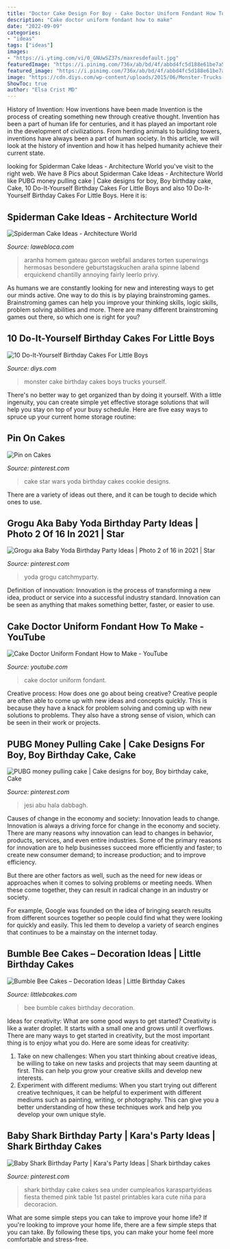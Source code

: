 ```yaml
---
title: "Doctor Cake Design For Boy - Cake Doctor Uniform Fondant How To Make"
description: "Cake doctor uniform fondant how to make"
date: "2022-09-09"
categories:
- "ideas"
tags: ["ideas"]
images:
- "https://i.ytimg.com/vi/0_GNUwSZ37s/maxresdefault.jpg"
featuredImage: "https://i.pinimg.com/736x/ab/bd/4f/abbd4fc5d188e61be7a5dfa960da4778--yoda-cake-star-wars-party.jpg"
featured_image: "https://i.pinimg.com/736x/ab/bd/4f/abbd4fc5d188e61be7a5dfa960da4778--yoda-cake-star-wars-party.jpg"
image: "https://cdn.diys.com/wp-content/uploads/2015/06/Monster-Trucks-Cake.jpg"
ShowToc: true
author: "Elsa Crist MD"
---
```



History of Invention: How inventions have been made
Invention is the process of creating something new through creative thought. Invention has been a part of human life for centuries, and it has played an important role in the development of civilizations. From herding animals to building towers, inventions have always been a part of human society. In this article, we will look at the history of invention and how it has helped humanity achieve their current state.

	

		
looking for Spiderman Cake Ideas - Architecture World you've visit to the right web. We have 8 Pics about Spiderman Cake Ideas - Architecture World like PUBG money pulling cake | Cake designs for boy, Boy birthday cake, Cake, 10 Do-It-Yourself Birthday Cakes For Little Boys and also 10 Do-It-Yourself Birthday Cakes For Little Boys. Here it is:
		
    
## Spiderman Cake Ideas - Architecture World

<img loading=lazy src="https://lawebloca.com/wp-content/uploads/2012/11/spiderman-diy-cake.jpg" onerror="this.onerror=null;this.src='https://tse4.mm.bing.net/th?id=OIP.Ealpo9CvKDaMfhFMSFKG_gHaJ4&amp;pid=15.1';" alt="Spiderman Cake Ideas - Architecture World">

_Source: lawebloca.com_

>aranha homem gateau garcon webfail andares torten superwings hermosas besondere geburtstagskuchen araña spinne labend erquickend chantilly annoying fairly leerlo privy. 

	

As humans we are constantly looking for new and interesting ways to get our minds active. One way to do this is by playing brainstroming games. Brainstroming games can help you improve your thinking skills, logic skills, problem solving abilities and more. There are many different brainstroming games out there, so which one is right for you?

    
## 10 Do-It-Yourself Birthday Cakes For Little Boys

<img loading=lazy src="https://cdn.diys.com/wp-content/uploads/2015/06/Monster-Trucks-Cake.jpg" onerror="this.onerror=null;this.src='https://tse3.mm.bing.net/th?id=OIP.7RLmGPNo_51H4SscmkMlMgHaLH&amp;pid=15.1';" alt="10 Do-It-Yourself Birthday Cakes For Little Boys">

_Source: diys.com_

>monster cake birthday cakes boys trucks yourself. 

	

There's no better way to get organized than by doing it yourself. With a little ingenuity, you can create simple yet effective storage solutions that will help you stay on top of your busy schedule. Here are five easy ways to spruce up your current home storage routine: 

    
## Pin On Cakes

<img loading=lazy src="https://i.pinimg.com/736x/ab/bd/4f/abbd4fc5d188e61be7a5dfa960da4778--yoda-cake-star-wars-party.jpg" onerror="this.onerror=null;this.src='https://tse2.mm.bing.net/th?id=OIP.F7eBRh-UQirw0YlJpxdKXwHaJ4&amp;pid=15.1';" alt="Pin on Cakes">

_Source: pinterest.com_

>cake star wars yoda birthday cakes cookie designs. 

	

There are a variety of ideas out there, and it can be tough to decide which ones to use.

    
## Grogu Aka Baby Yoda Birthday Party Ideas | Photo 2 Of 16 In 2021 | Star

<img loading=lazy src="https://i.pinimg.com/736x/e0/82/b7/e082b7c13bcfd13055baeb79ee451a77.jpg" onerror="this.onerror=null;this.src='https://tse2.mm.bing.net/th?id=OIP.ZjR9nqS-n-eIHU5-N9LLtgHaLM&amp;pid=15.1';" alt="Grogu aka Baby Yoda Birthday Party Ideas | Photo 2 of 16 in 2021 | Star">

_Source: pinterest.com_

>yoda grogu catchmyparty. 

	

Definition of innovation:
Innovation is the process of transforming a new idea, product or service into a successful industry standard. Innovation can be seen as anything that makes something better, faster, or easier to use.

    
## Cake Doctor Uniform Fondant How To Make - YouTube

<img loading=lazy src="https://i.ytimg.com/vi/0_GNUwSZ37s/maxresdefault.jpg" onerror="this.onerror=null;this.src='https://tse4.mm.bing.net/th?id=OIP.L9sZ8XcoyAb_AYu2HJyASQHaEK&amp;pid=15.1';" alt="Cake Doctor Uniform Fondant How to Make - YouTube">

_Source: youtube.com_

>cake doctor uniform fondant. 

	

Creative process: How does one go about being creative?
Creative people are often able to come up with new ideas and concepts quickly. This is because they have a knack for problem solving and coming up with new solutions to problems. They also have a strong sense of vision, which can be seen in their work or projects.

    
## PUBG Money Pulling Cake | Cake Designs For Boy, Boy Birthday Cake, Cake

<img loading=lazy src="https://i.pinimg.com/736x/e4/29/26/e4292672417e5042f1a319228b089ca6.jpg" onerror="this.onerror=null;this.src='https://tse2.mm.bing.net/th?id=OIP.DyJ3mkgAxgrGWwHsF04okQHaJ-&amp;pid=15.1';" alt="PUBG money pulling cake | Cake designs for boy, Boy birthday cake, Cake">

_Source: pinterest.com_

>jesi abu hala dabbagh. 

	

Causes of change in the economy and society: Innovation leads to change.
Innovation is always a driving force for change in the economy and society. There are many reasons why innovation can lead to changes in behavior, products, services, and even entire industries. 
Some of the primary reasons for innovation are to help businesses succeed more efficiently and faster; to create new consumer demand; to increase production; and to improve efficiency. 

But there are other factors as well, such as the need for new ideas or approaches when it comes to solving problems or meeting needs. When these come together, they can result in radical change in an industry or society.

For example, Google was founded on the idea of bringing search results from different sources together so people could find what they were looking for quickly and easily. This led them to develop a variety of search engines that continues to be a mainstay on the internet today.

    
## Bumble Bee Cakes – Decoration Ideas | Little Birthday Cakes

<img loading=lazy src="http://www.littlebcakes.com/wp-content/uploads/2014/01/Bumble-Bee-Cakes-Photos.jpg" onerror="this.onerror=null;this.src='https://tse4.mm.bing.net/th?id=OIP.kj7Ai8zrwnx-hU8t6y7CDQHaJ4&amp;pid=15.1';" alt="Bumble Bee Cakes – Decoration Ideas | Little Birthday Cakes">

_Source: littlebcakes.com_

>bee bumble cakes birthday decoration. 

	

Ideas for creativity: What are some good ways to get started?
Creativity is like a water droplet. It starts with a small one and grows until it overflows. There are many ways to get started in creativity, but the most important thing is to enjoy what you do. Here are some ideas for creativity: 
1. Take on new challenges: When you start thinking about creative ideas, be willing to take on new tasks and projects that may seem daunting at first. This can help you grow your creative skills and develop new interests. 
2. Experiment with different mediums: When you start trying out different creative techniques, it can be helpful to experiment with different mediums such as painting, writing, or photography. This can give you a better understanding of how these techniques work and help you develop your own unique style. 

    
## Baby Shark Birthday Party | Kara&#039;s Party Ideas | Shark Birthday Cakes

<img loading=lazy src="https://i.pinimg.com/736x/5f/d2/43/5fd2435dee53ece5711a132b74627810.jpg" onerror="this.onerror=null;this.src='https://tse3.mm.bing.net/th?id=OIP.P-o4b9H2SbXYWcJbJVpiqAHaLG&amp;pid=15.1';" alt="Baby Shark Birthday Party | Kara&#039;s Party Ideas | Shark birthday cakes">

_Source: pinterest.com_

>shark birthday cake cakes sea under cumpleaños karaspartyideas fiesta themed pink table 1st pastel printables kara cute niña para decoracion. 

	

What are some simple steps you can take to improve your home life?
If you're looking to improve your home life, there are a few simple steps that you can take. By following these tips, you can make your home feel more comfortable and stress-free.

